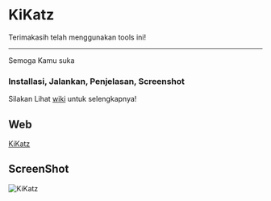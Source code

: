 # KiKatz
Terimakasih telah menggunakan tools ini!

*** 
Semoga Kamu suka
### Installasi, Jalankan, Penjelasan, Screenshot
Silakan Lihat [wiki](https://github.com/NITRO-P/KiKatz/wiki/) untuk selengkapnya!

## Web
[KiKatz](https://nitro-p.github.io/KiKatz/)

## ScreenShot
![KiKatz](https://i.ibb.co/c6Yq6zG/kikatz.jpg)
  

